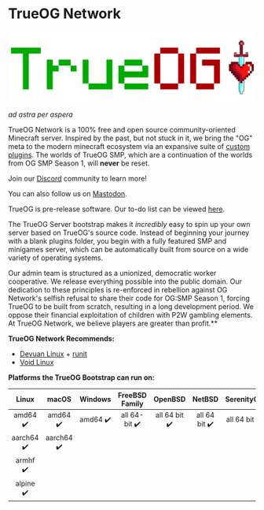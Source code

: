 # TrueOG Network

![Icon](https://github.com/true-og/website/blob/main/assets/images/logos/Logo-Alternate-Transparent.png)

*ad astra per aspera*

TrueOG Network is a 100% free and open source community-oriented Minecraft server. Inspired by the past, but not stuck in it, we bring the "OG" meta to the modern minecraft ecosystem via an expansive suite of [custom plugins](https://github.com/true-og/OG-Suite). The worlds of TrueOG SMP, which are a continuation of the worlds from OG SMP Season 1, will **never** be reset.

Join our [Discord](https://discord.gg/ma9pMYpBU6) community to learn more!

You can also follow us on <a rel="me" href="https://mastodon.gamedev.place/@trueog">Mastodon</a>.

TrueOG is pre-release software. Our to-do list can be viewed [here](https://true-og.net/todo-list).

The TrueOG Server bootstrap makes it *incredibly* easy to spin up your own server based on TrueOG's source code. Instead of beginning your journey with a blank plugins folder, you begin with a fully featured SMP and minigames server, which can be automatically built from source on a wide variety of operating systems.

Our admin team is structured as a unionized, democratic worker cooperative. We release everything possible into the public domain. Our dedication to these principles is re-enforced in rebellion against OG Network's selfish refusal to share their code for OG:SMP Season 1, forcing TrueOG to be built from scratch, resulting in a long development period. We oppose their financial exploitation of children with P2W gambling elements. At TrueOG Network, we believe players are greater than profit.**

**TrueOG Network Recommends:**

- [Devuan Linux](https://devuan.org/) + [runit](https://unixcop.com/using-runit-on-devuan/)
- [Void Linux](https://voidlinux.org/)

**Platforms the TrueOG Bootstrap can run on:**

|Linux|macOS|Windows|FreeBSD Family|OpenBSD|NetBSD|SerenityOS|iOS (Jailbroken)|Android|
|:---:|:---:|:---:|:---:|:---:|:---:|:---:|:---:|:---:|
|amd64 :heavy_check_mark:|amd64 :heavy_check_mark:|amd64 :heavy_check_mark:|all 64-bit :heavy_check_mark:|all 64 bit :heavy_check_mark:|all 64 bit :heavy_check_mark:|all 64 bit :heavy_check_mark:|armv7 :heavy_check_mark:|aarch64 :heavy_check_mark:|
|aarch64 :heavy_check_mark:|aarch64 :heavy_check_mark:|
|armhf :heavy_check_mark:|
|alpine :heavy_check_mark:|
